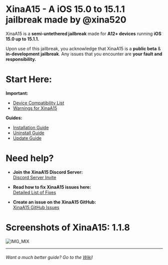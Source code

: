 # XinaA15 - A iOS 15.0 to 15.1.1 jailbreak made by @xina520
XinaA15 is a **semi-untethered jailbreak** made for **A12+ devices** running **iOS 15.0 up to 15.1.1.**

Upon use of this jailbreak, you acknowledge that XinaA15 is a **public beta** & **in-development jailbreak**. Any issues that you encounter are **your fault and responsibility.**

 # Start Here:
 **Important:**
 - [Device Compatibility List](https://github.com/NotDarkn/XinaA15/wiki/Compatibility)
 - [Warnings for XinaA15](https://github.com/NotDarkn/XinaA15/wiki/Warnings)

 **Guides:**
 - [Installation Guide](https://github.com/NotDarkn/XinaA15/blob/main/-INSTALL.md)
 - [Uninstall Guide](https://github.com/NotDarkn/XinaA15/blob/main/-REMOVE.md)
 - [Update Guide](https://github.com/NotDarkn/XinaA15/blob/main/-UPDATE.md)

 # Need help?

 - **Join the XinaA15 Discord Server:<br>**
 [Discord Server Invite](https://discord.gg/xina-a15)

 - **Read how to fix XinaA15 issues here:<br>**
 [Detailed List of Fixes](https://github.com/NotDarkn/XinaA15/wiki/Fixes)

 - **Create an issue on the XinaA15 GitHub:<br>**
 [XinaA15 GitHub Issues](https://github.com/jacksight/xina520_official_jailbreak/issues)

 # Screenshots of XinaA15: 1.1.8
 ![IMG_MIX](https://user-images.githubusercontent.com/73033672/224593228-a0b5de43-4fb3-4722-af5c-8a450ef0f256.PNG)
 ***
 ###### Want a much better guide? Go to the [Wiki](https://github.com/NotDarkn/XinaA15/wiki)!

